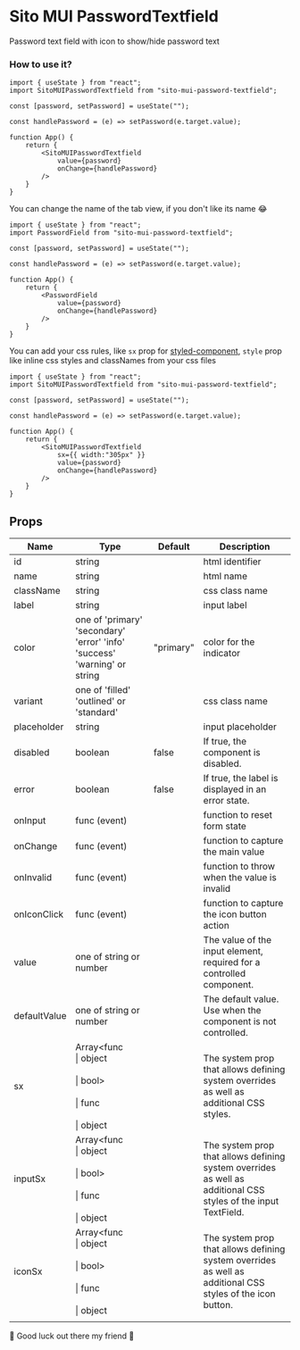 # Sito MUI PasswordTextfield

Password text field with icon to show/hide password text

### How to use it?

```
import { useState } from "react";
import SitoMUIPasswordTextfield from "sito-mui-password-textfield";

const [password, setPassword] = useState("");

const handlePassword = (e) => setPassword(e.target.value);

function App() {
    return {
        <SitoMUIPasswordTextfield
            value={password}
            onChange={handlePassword}
        />
    }
}

```

You can change the name of the tab view, if you don't like its name 😂

```
import { useState } from "react";
import PasswordField from "sito-mui-password-textfield";

const [password, setPassword] = useState("");

const handlePassword = (e) => setPassword(e.target.value);

function App() {
    return {
        <PasswordField
            value={password}
            onChange={handlePassword}
        />
    }
}

```

You can add your css rules, like `sx` prop for [styled-component](https://emotion.sh/docs/introduction), `style` prop like inline css styles and classNames from your css files

```
import { useState } from "react";
import SitoMUIPasswordTextfield from "sito-mui-password-textfield";

const [password, setPassword] = useState("");

const handlePassword = (e) => setPassword(e.target.value);

function App() {
    return {
        <SitoMUIPasswordTextfield
            sx={{ width:"305px" }}
            value={password}
            onChange={handlePassword}
        />
    }
}

```

## Props

| Name         | Type                                                                      | Default   | Description                                                                                                    |
| ------------ | ------------------------------------------------------------------------- | --------- | -------------------------------------------------------------------------------------------------------------- |
| id           | string                                                                    |           | html identifier                                                                                                |
| name         | string                                                                    |           | html name                                                                                                      |
| className    | string                                                                    |           | css class name                                                                                                 |
| label        | string                                                                    |           | input label                                                                                                    |
| color        | one of 'primary' 'secondary' 'error' 'info' 'success' 'warning' or string | "primary" | color for the indicator                                                                                        |
| variant      | one of 'filled' 'outlined' or 'standard'                                  |           | css class name                                                                                                 |
| placeholder  | string                                                                    |           | input placeholder                                                                                              |
| disabled     | boolean                                                                   | false     | If true, the component is disabled.                                                                            |
| error        | boolean                                                                   | false     | If true, the label is displayed in an error state.                                                             |
| onInput      | func (event)                                                              |           | function to reset form state                                                                                   |
| onChange     | func (event)                                                              |           | function to capture the main value                                                                             |
| onInvalid    | func (event)                                                              |           | function to throw when the value is invalid                                                                    |
| onIconClick  | func (event)                                                              |           | function to capture the icon button action                                                                     |
| value        | one of string or number                                                   |           | The value of the input element, required for a controlled component.                                           |
| defaultValue | one of string or number                                                   |           | The default value. Use when the component is not controlled.                                                   |
| sx           | Array<func<br>\| object<br><br>\| bool><br><br>\| func<br><br>\| object   |           | The system prop that allows defining system overrides as well as additional CSS styles.                        |
| inputSx      | Array<func<br>\| object<br><br>\| bool><br><br>\| func<br><br>\| object   |           | The system prop that allows defining system overrides as well as additional CSS styles of the input TextField. |
| iconSx       | Array<func<br>\| object<br><br>\| bool><br><br>\| func<br><br>\| object   |           | The system prop that allows defining system overrides as well as additional CSS styles of the icon button.     |
|              |

🙌 Good luck out there my friend 🙌
